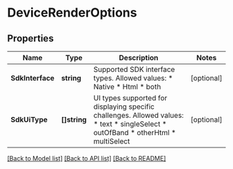 # DeviceRenderOptions

## Properties

Name | Type | Description | Notes
------------ | ------------- | ------------- | -------------
**SdkInterface** | **string** | Supported SDK interface types. Allowed values: * Native * Html * both | [optional] 
**SdkUiType** | **[]string** | UI types supported for displaying specific challenges. Allowed values: * text * singleSelect * outOfBand * otherHtml * multiSelect | [optional] 

[[Back to Model list]](../README.md#documentation-for-models) [[Back to API list]](../README.md#documentation-for-api-endpoints) [[Back to README]](../README.md)


